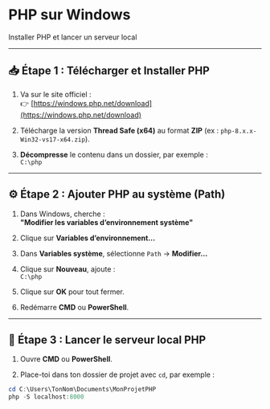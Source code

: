 # PHP sur Windows

Installer PHP et lancer un serveur local

---

## 📥 Étape 1 : Télécharger et Installer PHP

1. Va sur le site officiel :  
   👉 [https://windows.php.net/download](https://windows.php.net/download)

2. Télécharge la version **Thread Safe (x64)** au format **ZIP** (ex : `php-8.x.x-Win32-vs17-x64.zip`).

3. **Décompresse** le contenu dans un dossier, par exemple :  
   `C:\php`

---

## ⚙️ Étape 2 : Ajouter PHP au système (Path)

1. Dans Windows, cherche :  
   **"Modifier les variables d’environnement système"**

2. Clique sur **Variables d’environnement...**

3. Dans **Variables système**, sélectionne `Path` → **Modifier...**

4. Clique sur **Nouveau**, ajoute :  
   `C:\php`

5. Clique sur **OK** pour tout fermer.

6. Redémarre **CMD** ou **PowerShell**.

---

## 🚀 Étape 3 : Lancer le serveur local PHP

1. Ouvre **CMD** ou **PowerShell**.

2. Place-toi dans ton dossier de projet avec `cd`, par exemple :

```powershell
cd C:\Users\TonNom\Documents\MonProjetPHP
php -S localhost:8000

```